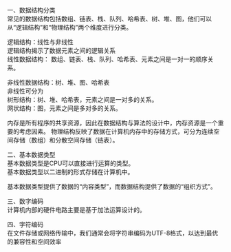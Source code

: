 一、数据结构分类  
常见的数据结构包括数组、链表、栈、队列、哈希表、树、堆、图，他们可以从“逻辑结构”和“物理结构”两个维度进行分类。  

逻辑结构：线性与非线性  
逻辑结构揭示了数据元素之间的逻辑关系  
线性数据结构： 数组、链表、栈、队列、哈希表、元素之间是一对一的顺序关系。  

非线性数据结构：树、堆、图、哈希表  
非线性可分为  
树形结构：树、堆、哈希表，元素之间是一对多的关系。  
网状结构：图，元素之间是多对多的关系。  

内存是所有程序的共享资源，因此在数据结构与算法的设计中，内存资源是一个重要的考虑因素。
物理结构反映了数据在计算机内存中的存储方式，可分为连续空间存储（数组）和分散空间存储（链表）。

二、基本数据类型  
基本数据类型是CPU可以直接进行运算的类型。  
基本数据类型以二进制的形式存储在计算机中。   

基本数据类型提供了数据的“内容类型”，而数据结构提供了数据的“组织方式”。  

三、数字编码  
计算机内部的硬件电路主要是基于加法运算设计的。  

四、字符编码  
在文件存储或网络传输中，我们通常会将字符串编码为UTF-8格式，以达到最优的兼容性和空间效率